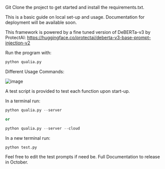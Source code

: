
Git Clone the project to get started and install the requirements.txt.

This is a basic guide on local set-up and usage. Documentation for deployment will be available soon.

This framework is powered by a fine tuned version of DeBERTa-v3 by ProtectAI:
https://huggingface.co/protectai/deberta-v3-base-prompt-injection-v2

Run the program with:

``` python
python qualia.py
```

Different Usage Commands:

![image](https://github.com/user-attachments/assets/7af4006f-45ec-41bc-8262-4d17b2518300)

A test script is provided to test each function upon start-up.

In a terminal run:
```python
python qualia.py --server

or 

python qualia.py --server --cloud
```

In a new terminal run:

```python
python test.py
```

Feel free to edit the test prompts if need be. Full Documentation to release in October.
